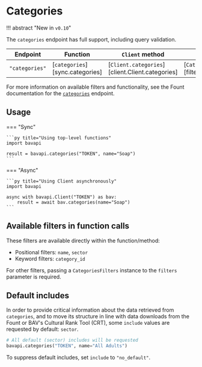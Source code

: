 # Categories

!!! abstract "New in `v0.10`"

The `categories` endpoint has full support, including query validation.

| Endpoint       | Function                        | `Client` method                                 | Filters class                                    |
| -------------- | ------------------------------- | ----------------------------------------------- | ------------------------------------------------ |
| `"categories"` | [`categories`][sync.categories] | [`Client.categories`][client.Client.categories] | [`CategoriesFilters`][filters.CategoriesFilters] |

For more information on available filters and functionality, see the Fount documentation for the [`categories`](https://developer.wppbav.com/docs/2.x/core-resources/categories) endpoint.

## Usage

=== "Sync"

    ```py title="Using top-level functions"
    import bavapi

    result = bavapi.categories("TOKEN", name="Soap")
    ```

=== "Async"

    ```py title="Using Client asynchronously"
    import bavapi

    async with bavapi.Client("TOKEN") as bav:
        result = await bav.categories(name="Soap")
    ```

## Available filters in function calls

These filters are available directly within the function/method:

- Positional filters: `name`, `sector`
- Keyword filters: `category_id`

For other filters, passing a `CategoriesFilters` instance to the `filters` parameter is required.

## Default includes

In order to provide critical information about the data retrieved from `categories`, and to move its structure in line with data downloads from the Fount or BAV's Cultural Rank Tool (CRT), some `include` values are requested by default: `sector`.

```py
# All default (sector) includes will be requested
bavapi.categories("TOKEN", name="All Adults")
```

To suppress default includes, set `include` to `"no_default"`.
